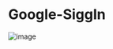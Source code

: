 # Google-SiggIn

![image](https://user-images.githubusercontent.com/55847412/173386462-817e8d2c-20c2-44d8-a4de-b38063c1aa3a.png)
